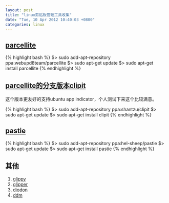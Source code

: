 ```yaml
---
layout: post
title: "linux剪贴板管理工具收集"
date: "Tue, 10 Apr 2012 10:40:03 +0800"
categories: linux
---
```


[parcellite](http://parcellite.sourceforge.net/)
-----

{% highlight bash %}
$> sudo add-apt-repository ppa:webupd8team/parcellite
$> sudo apt-get update
$> sudo apt-get install parcellite
{% endhighlight %}

[parcellite的分支版本clipit](http://clipit.rspwn.com/)
-----

这个版本更友好的支持ubuntu app indicator，个人测试下来这个比较满意。

{% highlight bash %}
$> sudo add-apt-repository ppa:shantzu/clipit
$> sudo apt-get update
$> sudo apt-get install clipit
{% endhighlight %}

[pastie](https://github.com/fmoralesc/pastie/)
-----

{% highlight bash %}
$> sudo add-apt-repository ppa:hel-sheep/pastie
$> sudo apt-get update
$> sudo apt-get install pastie
{% endhighlight %}

其他
-----

1. [glippy](https://launchpad.net/glippy)
2. [glipper](https://launchpad.net/glipper)
3. [diodon](https://launchpad.net/diodon)
4. [ddm](http://data-manager.sourceforge.net/)
